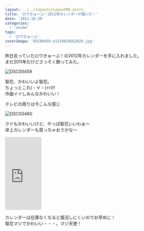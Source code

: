 ```yaml
---
layout: ../../layouts/LayoutMd.astro
title: 'ロウきゅーぶ！2012年カレンダーが届いた！'
date: '2011-10-28'
categories:
  - 'anime'
tags:
  - 'ロウきゅーぶ'
coverImage: 'DSC00459-e1319810562829.jpg'
---
```


昨日言っていたロウきゅーぶ！の2012年カレンダーを手に入れました。  
まだ2011年だけどさっそく飾ってみた。

![](/archive/images/DSC00459-e1319810562829.jpg 'DSC00459')

智花、かわいいよ智花。  
ちょっとこれ(・∀・)ｲｲﾈ!!  
作画イイしみんなかわいい！

テレビの周りは今こんな感じ

![](/archive/images/DSC00460.jpg 'DSC00460')

クドもかわいいけど、やっぱ智花いいわぁ～  
卓上カレンダーも買っちゃおうかな～

<iframe style="width: 120px; height: 240px;" src="http://rcm-jp.amazon.co.jp/e/cm?lt1=_blank&amp;bc1=000000&amp;IS2=1&amp;bg1=FFFFFF&amp;fc1=000000&amp;lc1=0000FF&amp;t=mizuka123-22&amp;o=9&amp;p=8&amp;l=as4&amp;m=amazon&amp;f=ifr&amp;ref=ss_til&amp;asins=B005GT6BGC" frameborder="0" marginwidth="0" marginheight="0" scrolling="no" width="320" height="240"></iframe>

カレンダーは在庫なくなると復活しにくいのでお早めに！  
智花マジでかわいい・・・。マジ天使！

